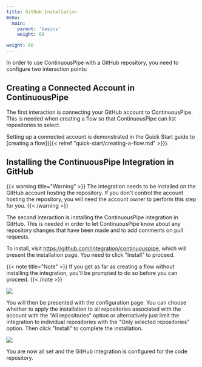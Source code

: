 ```yaml
---
title: GitHub Installation
menu:
  main:
    parent: 'basics'
    weight: 60

weight: 60
---
```

In order to use ContinuousPipe with a GitHub repository, you need to configure two interaction points: 

## Creating a Connected Account in ContinuousPipe

The first interaction is connecting your GitHub account to ContinuousPipe. This is needed when creating a flow so that ContinuousPipe can list repositories to select. 

Setting up a connected account is demonstrated in the Quick Start guide to [creating a flow]({{< relref "quick-start/creating-a-flow.md" >}}).

## Installing the ContinuousPipe Integration in GitHub

{{< warning title="Warning" >}}
The integration needs to be installed on the GitHub account hosting the repository. If you don't control the account hosting the repository, you will need the account owner to perform this step for you.
{{< /warning >}}

The second interaction is installing the ContinuousPipe integration in GitHub. This is needed in order to let ContinuousPipe know about any repository changes that have been made and to add comments on pull requests.

To install, visit https://github.com/integration/continuouspipe, which will present the installation page. You need to click "Install" to proceed.

{{< note title="Note" >}}
If you get as far as creating a flow without installing the integration, you'll be prompted to do so before you can proceed.
{{< /note >}}

![](/images/basics/github-integration-install.png)

You will then be presented with the configuration page. You can choose whether to apply the installation to all repositories associated with the account with the "All repositories" option or alternatively just limit the integration to individual repositories with the "Only selected repositories" option. Then click "Install" to complete the installation.

![](/images/basics/github-integration-configure.png)

You are now all set and the GitHub integration is configured for the code repository.